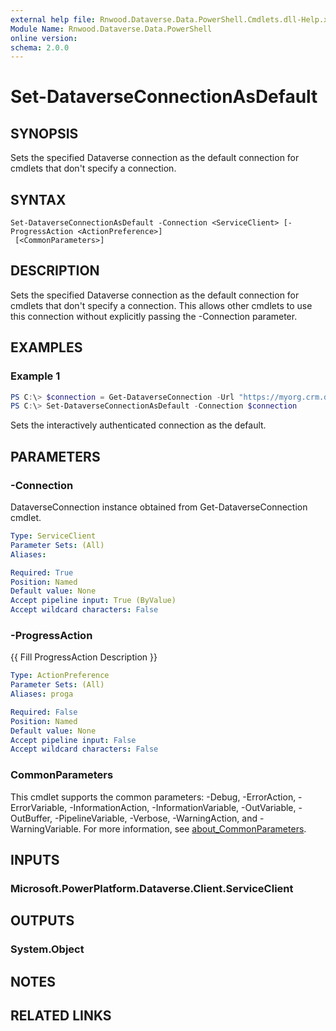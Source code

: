 ```yaml
---
external help file: Rnwood.Dataverse.Data.PowerShell.Cmdlets.dll-Help.xml
Module Name: Rnwood.Dataverse.Data.PowerShell
online version:
schema: 2.0.0
---
```


# Set-DataverseConnectionAsDefault

## SYNOPSIS
Sets the specified Dataverse connection as the default connection for cmdlets that don't specify a connection.

## SYNTAX

```
Set-DataverseConnectionAsDefault -Connection <ServiceClient> [-ProgressAction <ActionPreference>]
 [<CommonParameters>]
```

## DESCRIPTION
Sets the specified Dataverse connection as the default connection for cmdlets that don't specify a connection. This allows other cmdlets to use this connection without explicitly passing the -Connection parameter.

## EXAMPLES

### Example 1
```powershell
PS C:\> $connection = Get-DataverseConnection -Url "https://myorg.crm.dynamics.com" -Interactive
PS C:\> Set-DataverseConnectionAsDefault -Connection $connection
```

Sets the interactively authenticated connection as the default.

## PARAMETERS

### -Connection
DataverseConnection instance obtained from Get-DataverseConnection cmdlet.

```yaml
Type: ServiceClient
Parameter Sets: (All)
Aliases:

Required: True
Position: Named
Default value: None
Accept pipeline input: True (ByValue)
Accept wildcard characters: False
```

### -ProgressAction
{{ Fill ProgressAction Description }}

```yaml
Type: ActionPreference
Parameter Sets: (All)
Aliases: proga

Required: False
Position: Named
Default value: None
Accept pipeline input: False
Accept wildcard characters: False
```

### CommonParameters
This cmdlet supports the common parameters: -Debug, -ErrorAction, -ErrorVariable, -InformationAction, -InformationVariable, -OutVariable, -OutBuffer, -PipelineVariable, -Verbose, -WarningAction, and -WarningVariable. For more information, see [about_CommonParameters](http://go.microsoft.com/fwlink/?LinkID=113216).

## INPUTS

### Microsoft.PowerPlatform.Dataverse.Client.ServiceClient
## OUTPUTS

### System.Object
## NOTES

## RELATED LINKS
